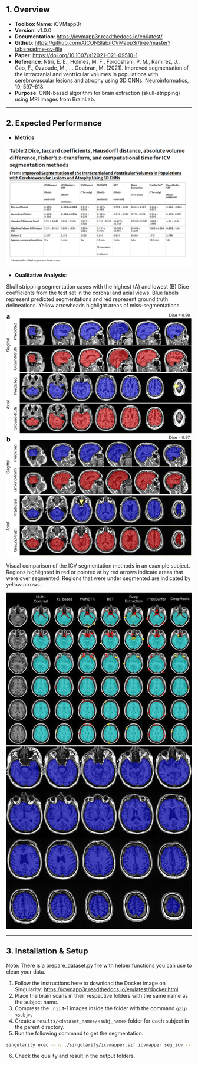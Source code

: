 ## 1. Overview
- **Toolbox Name**: iCVMapp3r
- **Version**: v1.0.0
- **Documentation**: https://icvmapp3r.readthedocs.io/en/latest/
- **Github**: https://github.com/AICONSlab/iCVMapp3r/tree/master?tab=readme-ov-file
- **Paper**: https://doi.org/10.1007/s12021-021-09510-1
- **Reference**: Ntiri, E. E., Holmes, M. F., Forooshani, P. M., Ramirez, J., Gao, F., Ozzoude, M., … Goubran, M. (2021). Improved segmentation of the intracranial and ventricular volumes in populations with cerebrovascular lesions and atrophy using 3D CNNs. Neuroinformatics, 19, 597–618.
- **Purpose**: CNN-based algorithm for brain extraction (skull-stripping) using MRI images from BrainLab. 

---

## 2. Expected Performance
- **Metrics**: 

![metrics](summary_images/Screenshot%20from%202025-04-01%2011-36-29.png)

- **Qualitative Analysis**: 

Skull stripping segmentation cases with the highest (A) and lowest (B) Dice coefficients from the test set in the coronal and axial views. Blue labels represent predicted segmentations and red represent ground truth delineations. Yellow arrowheads highlight areas of miss-segmentations.

![qualitative analysis1](summary_images/12021_2021_9510_Fig5_HTML.webp)

Visual comparison of the ICV segmentation methods in an example subject. Regions highlighted in red or pointed at by red arrows indicate areas that were over segmented. Regions that were under segmented are indicated by yellow arrows.

![qualitative_analysis2](summary_images/12021_2021_9510_Fig4_HTML.webp)
![qualitative analysis3](summary_images/icv_seg_qc.webp)


---

## 3. Installation & Setup
Note: There is a prepare_dataset.py file with helper functions you can use to clean your data.
1. Follow the instructions here to download the Docker image on Singularity: https://icvmapp3r.readthedocs.io/en/latest/docker.html
2. Place the brain scans in their respective folders with the same name as the subject name.
3. Compress the `.nii` t-1 images inside the folder with the command `gzip <subj>`.
4. Create a `results/<dataset_name>/<subj_name>` folder for each subject in the parent directory.
5. Run the following command to get the segmentation:
```bash
singularity exec --nv ./singularity/icvmapper.sif icvmapper seg_icv --t1w /path/to/compressed_sub/<scan.nii.gz> --out /path/result/folder/<result.nii>
```
6. Check the quality and result in the output folders.